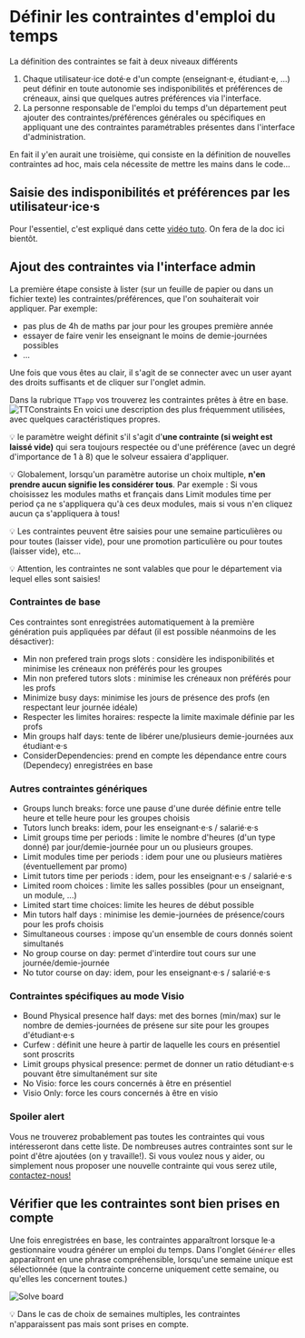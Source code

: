 # Définir les contraintes d'emploi du temps

La définition des contraintes se fait à deux niveaux différents
1. Chaque utilisateur⋅ice doté⋅e d'un compte (enseignant⋅e, étudiant⋅e, ...) peut définir en toute autonomie 
ses indisponibilités et préférences de créneaux, ainsi que quelques autres préférences via l'interface.
2. La personne responsable de l'emploi du temps d'un département peut ajouter des contraintes/préférences
générales ou spécifiques en appliquant une des contraintes paramétrables présentes dans l'interface d'administration.

En fait il y'en aurait une troisième, qui consiste en la définition de nouvelles contraintes ad hoc, 
mais cela nécessite de mettre les mains dans le code...


## Saisie des indisponibilités et préférences par les utilisateur⋅ice⋅s

Pour l'essentiel, c'est expliqué dans cette [vidéo tuto](https://www.youtube.com/watch?v=4uxITtWVkIs&feature=youtu.be).
On fera de la doc ici bientôt.

## Ajout des contraintes via l'interface admin

La première étape consiste à lister (sur un feuille de papier ou dans un fichier texte) les contraintes/préférences,
que l'on souhaiterait voir appliquer.
Par exemple:
- pas plus de 4h de maths par jour pour les groupes première année
- essayer de faire venir les enseignant le moins de demie-journées possibles
- ...

Une fois que vous êtes au clair, il s'agit de se connecter avec un user ayant des droits suffisants et 
de cliquer sur l'onglet admin.

Dans la rubrique `TTapp` vos trouverez les contraintes prêtes à être en base.
![TTConstraints](static/TTapp/TTConstraints.png) En voici une description des plus fréquemment utilisées, 
avec quelques caractéristiques propres. 

:bulb: le paramètre weight définit s'il s'agit d'**une contrainte (si weight est laissé vide)** qui sera toujours respectée
ou d'une préférence (avec un degré d'importance de 1 à 8) que le solveur essaiera d'appliquer.

:bulb: Globalement, lorsqu'un paramètre autorise un choix multiple, **n'en prendre aucun signifie les considérer tous**.
Par exemple : Si vous choisissez les modules maths et français dans Limit modules time per period ça ne s'appliquera 
qu'à ces deux modules, mais si vous n'en cliquez aucun ça s'appliquera à tous!

:bulb: Les contraintes peuvent être saisies pour une semaine particulières ou pour toutes (laisser vide), 
pour une promotion particulière ou pour toutes (laisser vide), etc... 

:bulb: Attention, les contraintes ne sont valables que pour le département via lequel elles sont saisies!

### Contraintes de base
Ces contraintes sont enregistrées automatiquement à la première génération puis appliquées par défaut (il est possible néanmoins de les désactiver):
- Min non prefered train progs slots : considère les indisponibilités et minimise les créneaux non préférés pour les groupes
- Min non prefered tutors slots	: minimise les créneaux non préférés pour les profs
- Minimize busy days: minimise les jours de présence des profs (en respectant leur journée idéale)
- Respecter les limites horaires: respecte la limite maximale définie par les profs
- Min groups half days: tente de libérer une/plusieurs demie-journées aux étudiant⋅e⋅s 
- ConsiderDependencies: prend en compte les dépendance entre cours (Dependecy) enregistrées en base

### Autres contraintes génériques

- Groups lunch breaks: force une pause d'une durée définie entre telle heure et telle heure pour les groupes choisis
- Tutors lunch breaks: idem, pour les enseignant⋅e⋅s / salarié⋅e⋅s
- Limit groups time per periods	: limite le nombre d'heures (d'un type donné) par jour/demie-journée pour
un ou plusieurs groupes.
- Limit modules time per periods : idem pour une ou plusieurs matières (éventuellement par promo) 
- Limit tutors time per periods	: idem, pour les enseignant⋅e⋅s / salarié⋅e⋅s
- Limited room choices	: limite les salles possibles (pour un enseignant, un module, ...)
- Limited start time choices: limite les heures de début possible 
- Min tutors half days : minimise les demie-journées de présence/cours pour les profs choisis
- Simultaneous courses : impose qu'un ensemble de cours donnés soient simultanés
- No group course on day: permet d'interdire tout cours sur une journée/demie-journée
- No tutor course on day: idem, pour les enseignant⋅e⋅s / salarié⋅e⋅s

### Contraintes spécifiques au mode Visio
- Bound Physical presence half days: met des bornes (min/max) sur le nombre de demies-journées de présene sur site pour les groupes d'étudiant⋅e⋅s
- Curfew : définit une heure à partir de laquelle les cours en présentiel sont proscrits
- Limit groups physical presence: permet de donner un ratio détudiant⋅e⋅s pouvant être simultanément sur site
- No Visio: force les cours concernés à être en présentiel
- Visio Only: force les cours concernés à être en visio


### Spoiler alert
Vous ne trouverez probablement pas toutes les contraintes qui vous intéresseront dans cette liste. 
De nombreuses autres contraintes sont sur le point d'être ajoutées (on y travaille!). Si vous voulez nous y aider,
ou simplement nous proposer une nouvelle contrainte qui vous serez utile, [contactez-nous!](mailto:contact@flopedt.org) 


## Vérifier que les contraintes sont bien prises en compte
Une fois enregistrées en base, les contraintes apparaîtront lorsque le⋅a gestionnaire voudra générer un emploi du temps.
Dans l'onglet `Générer` elles apparaîtront en une phrase compréhensible, lorsqu'une semaine unique est sélectionnée (que la contrainte
concerne uniquement cette semaine, ou qu'elles les concernent toutes.)

![Solve board](static/TTapp/solve_board.gif)

:bulb: Dans le cas de choix de semaines multiples, les contraintes n'apparaissent pas mais sont prises en compte.